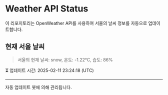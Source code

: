 
# Weather API Status

이 리포지토리는 OpenWeather API를 사용하여 서울의 날씨 정보를 자동으로 업데이트합니다.

## 현재 서울 날씨
> 서울의 현재 날씨: snow, 온도: -1.22°C, 습도: 86%

⏳ 업데이트 시간: 2025-02-11 23:24:18 (UTC)

---
자동 업데이트 봇에 의해 관리됩니다.
